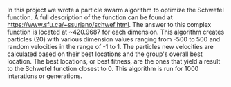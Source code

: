 In this project we wrote a particle swarm algorithm to optimize the
Schwefel function. A full description of the function can be found
at https://www.sfu.ca/~ssurjano/schwef.html. The answer to this complex
function is located at ~420.9687 for each dimension. This algorithm creates
particles (20) with various dimension values ranging from -500 to 500 and
random velocities in the range of -1 to 1. The particles new velocities
are calculated based on their best locations and the group's overall best
location. The best locations, or best fitness, are the ones that yield
a result to the Schwefel function closest to 0. This algorithm is run
for 1000 interations or generations.
